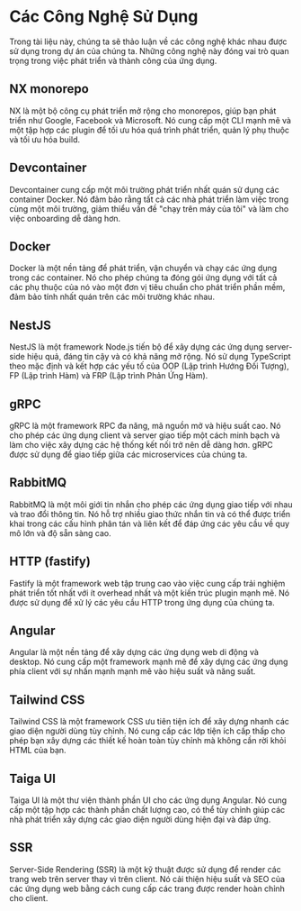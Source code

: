 # Các Công Nghệ Sử Dụng

Trong tài liệu này, chúng ta sẽ thảo luận về các công nghệ khác nhau được sử dụng trong dự án của chúng ta. Những công nghệ này đóng vai trò quan trọng trong việc phát triển và thành công của ứng dụng.

## NX monorepo

NX là một bộ công cụ phát triển mở rộng cho monorepos, giúp bạn phát triển như Google, Facebook và Microsoft. Nó cung cấp một CLI mạnh mẽ và một tập hợp các plugin để tối ưu hóa quá trình phát triển, quản lý phụ thuộc và tối ưu hóa build.

## Devcontainer

Devcontainer cung cấp một môi trường phát triển nhất quán sử dụng các container Docker. Nó đảm bảo rằng tất cả các nhà phát triển làm việc trong cùng một môi trường, giảm thiểu vấn đề "chạy trên máy của tôi" và làm cho việc onboarding dễ dàng hơn.

## Docker

Docker là một nền tảng để phát triển, vận chuyển và chạy các ứng dụng trong các container. Nó cho phép chúng ta đóng gói ứng dụng với tất cả các phụ thuộc của nó vào một đơn vị tiêu chuẩn cho phát triển phần mềm, đảm bảo tính nhất quán trên các môi trường khác nhau.

## NestJS

NestJS là một framework Node.js tiến bộ để xây dựng các ứng dụng server-side hiệu quả, đáng tin cậy và có khả năng mở rộng. Nó sử dụng TypeScript theo mặc định và kết hợp các yếu tố của OOP (Lập trình Hướng Đối Tượng), FP (Lập trình Hàm) và FRP (Lập trình Phản Ứng Hàm).

## gRPC

gRPC là một framework RPC đa năng, mã nguồn mở và hiệu suất cao. Nó cho phép các ứng dụng client và server giao tiếp một cách minh bạch và làm cho việc xây dựng các hệ thống kết nối trở nên dễ dàng hơn. gRPC được sử dụng để giao tiếp giữa các microservices của chúng ta.

## RabbitMQ

RabbitMQ là một môi giới tin nhắn cho phép các ứng dụng giao tiếp với nhau và trao đổi thông tin. Nó hỗ trợ nhiều giao thức nhắn tin và có thể được triển khai trong các cấu hình phân tán và liên kết để đáp ứng các yêu cầu về quy mô lớn và độ sẵn sàng cao.

## HTTP (fastify)

Fastify là một framework web tập trung cao vào việc cung cấp trải nghiệm phát triển tốt nhất với ít overhead nhất và một kiến trúc plugin mạnh mẽ. Nó được sử dụng để xử lý các yêu cầu HTTP trong ứng dụng của chúng ta.

## Angular

Angular là một nền tảng để xây dựng các ứng dụng web di động và desktop. Nó cung cấp một framework mạnh mẽ để xây dựng các ứng dụng phía client với sự nhấn mạnh mạnh mẽ vào hiệu suất và năng suất.

## Tailwind CSS

Tailwind CSS là một framework CSS ưu tiên tiện ích để xây dựng nhanh các giao diện người dùng tùy chỉnh. Nó cung cấp các lớp tiện ích cấp thấp cho phép bạn xây dựng các thiết kế hoàn toàn tùy chỉnh mà không cần rời khỏi HTML của bạn.

## Taiga UI

Taiga UI là một thư viện thành phần UI cho các ứng dụng Angular. Nó cung cấp một tập hợp các thành phần chất lượng cao, có thể tùy chỉnh giúp các nhà phát triển xây dựng các giao diện người dùng hiện đại và đáp ứng.

## SSR

Server-Side Rendering (SSR) là một kỹ thuật được sử dụng để render các trang web trên server thay vì trên client. Nó cải thiện hiệu suất và SEO của các ứng dụng web bằng cách cung cấp các trang được render hoàn chỉnh cho client.
